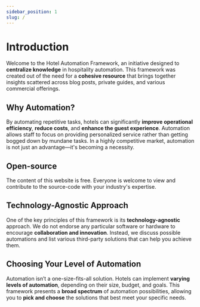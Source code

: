 ```yaml
---
sidebar_position: 1
slug: /
---
```


# Introduction

Welcome to the Hotel Automation Framework, an initiative designed to **centralize knowledge** in hospitality automation. This framework was created out of the need for a **cohesive resource** that brings together insights scattered across blog posts, private guides, and various commercial offerings.

## Why Automation?

By automating repetitive tasks, hotels can significantly **improve operational efficiency**, **reduce costs**, and **enhance the guest experience**. Automation allows staff to focus on providing personalized service rather than getting bogged down by mundane tasks. In a highly competitive market, automation is not just an advantage—it's becoming a necessity.

## Open-source 

The content of this website is free. Everyone is welcome to view and contribute to the source-code with your industry's expertise. 

## Technology-Agnostic Approach

One of the key principles of this framework is its **technology-agnostic** approach. We do not endorse any particular software or hardware to encourage **collaboration and innovation**. Instead, we discuss possible automations and list various third-party solutions that can help you achieve them.  

## Choosing Your Level of Automation

Automation isn’t a one-size-fits-all solution. Hotels can implement **varying levels of automation**, depending on their size, budget, and goals. This framework presents a **broad spectrum** of automation possibilities, allowing you to **pick and choose** the solutions that best meet your specific needs.

